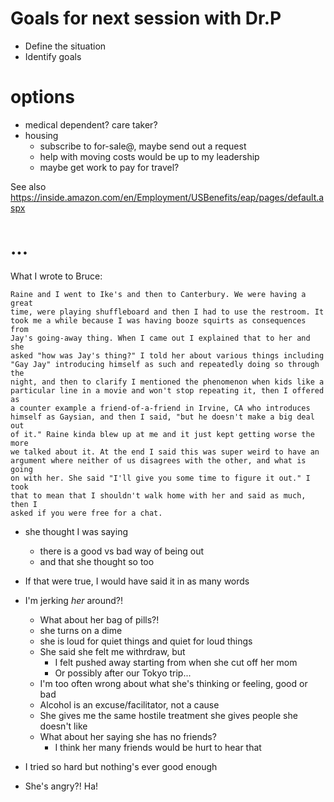 # Goals for next session with Dr.P

- Define the situation
- Identify goals

# options

- medical dependent? care taker?
- housing
  - subscribe to for-sale@, maybe send out a request
  - help with moving costs would be up to my leadership
  - maybe get work to pay for travel?

See also https://inside.amazon.com/en/Employment/USBenefits/eap/pages/default.aspx

# ...

What I wrote to Bruce:

    Raine and I went to Ike's and then to Canterbury. We were having a great
    time, were playing shuffleboard and then I had to use the restroom. It
    took me a while because I was having booze squirts as consequences from
    Jay's going-away thing. When I came out I explained that to her and she
    asked "how was Jay's thing?" I told her about various things including
    "Gay Jay" introducing himself as such and repeatedly doing so through the
    night, and then to clarify I mentioned the phenomenon when kids like a
    particular line in a movie and won't stop repeating it, then I offered as
    a counter example a friend-of-a-friend in Irvine, CA who introduces
    himself as Gaysian, and then I said, "but he doesn't make a big deal out
    of it." Raine kinda blew up at me and it just kept getting worse the more
    we talked about it. At the end I said this was super weird to have an
    argument where neither of us disagrees with the other, and what is going
    on with her. She said "I'll give you some time to figure it out." I took
    that to mean that I shouldn't walk home with her and said as much, then I
    asked if you were free for a chat.

- she thought I was saying
  - there is a good vs bad way of being out
  - and that she thought so too
- If that were true, I would have said it in as many words

- I'm jerking _her_ around?!
  - What about her bag of pills?!
  - she turns on a dime
  - she is loud for quiet things and quiet for loud things
  - She said she felt me withrdraw, but
    - I felt pushed away starting from when she cut off her mom
    - Or possibly after our Tokyo trip...
  - I'm too often wrong about what she's thinking or feeling, good or bad
  - Alcohol is an excuse/facilitator, not a cause
  - She gives me the same hostile treatment she gives people she doesn't like
  - What about her saying she has no friends?
    - I think her many friends would be hurt to hear that

- I tried so hard but nothing's ever good enough

- She's angry?! Ha!


